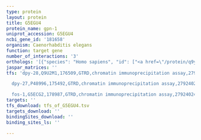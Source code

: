 ```yaml
---
type: protein
layout: protein
title: G5EGU4
protein_name: gpn-1
uniprot_accession: G5EGU4
ncbi_gene_id: '181658'
organism: Caenorhabditis elegans
function: target gene
number_of_interactions: '3'
orthologs: '[{"species": "Homo sapiens", "id": ["<a href=\"/protein/q9y625\">Q9Y625</a>", "<a href=\"/protein/q8n158\">Q8N158</a>", "<a href=\"/protein/o75487\">O75487</a>"]}, {"species": "Mus musculus", "id": ["<a href=\"/protein/q9r087\">Q9R087</a>", "<a href=\"/protein/q8bkv1\">Q8BKV1</a>", "<a href=\"/protein/p51655\">P51655</a>"]}, {"species": "Rattus norvegicus", "id": ["<a href=\"/protein/p51653\">P51653</a>", "<a href=\"/protein/a0a096mjy1\">A0A096MJY1</a>", "<a href=\"/protein/q642b0\">Q642B0</a>"]}, {"species": "Danio rerio", "id": ["<a href=\"/protein/f1qkn6\">F1QKN6</a>", "<a href=\"/protein/q1lxm6\">Q1LXM6</a>", "<a href=\"/protein/v5nf92\">V5NF92</a>"]}]'
jaspar_matrices: ''
tfs: 'dpy-28,Q9U2M1,176509,GTRD,chromatin immunoprecipitation assay,27924024%5Buid%5D,No

  dpy-27,P48996,175492,GTRD,chromatin immunoprecipitation assay,27924024%5Buid%5D,No

  fos-1,G5ECG2,178987,GTRD,chromatin immunoprecipitation assay,27924024%5Buid%5D,No'
targets: ''
tfs_download: tfs_of_G5EGU4.tsv
targets_download: ''
bindingSites_download: ''
binding_sites_ls: ''

---
```

